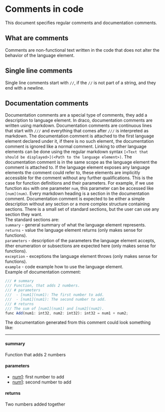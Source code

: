 # Comments in code
This document specifies regular comments and documentation comments.
## What are comments
Comments are non-functional text written in the code that does not alter the behavior of the language element.  
## Single line comments
Single line comments start with `//`, if the `//` is not part of a string, and they end with a newline.
## Documentation comments
Documentation comments are a special type of comments, they add a description to language element. In draco, documentation comments are written using markdown. Documentation comments are continuous lines that start with `///` and everything that comes after `///` is interpreted as markdown. The documentation comment is attached to the first language element declared under it, if there is no such element, the documentation comment is ignored like a normal comment. Linking to other language elements can be done using the regular markdown syntax `[<Text that should be displayed>](<Path to the language element>)`. 
The documentation comment is in the same scope as the language element the comment is attached to. If the language element exposes any language elements the comment could refer to, these elements are implicitly accessible for the comment without any further qualifications. This is the case for function definitions and their parameters. For example, if we use function `Abs` with one parameter `num`, this parameter can be accessed like `[num](num)`.
Every markdown heading is a section in the documentation comment. Documentation comment is expected to be either a simple description without any section or a more complex structure containing sections. There is a small set of standard sections, but the user can use any section they want.  
The standard sections are:  
`summary` - general summary of what the language element represents.  
`returns` - value the language element returns (only makes sense for functions).  
`parameters` - description of the parameters the language element accepts, ither enumeration or subsections are expected here (only makes sense for functions).  
`exception` - exceptions the language element throws (only makes sense for functions).  
`example` - code example how to use the language element.  
Example of documentation comment:
```js
/// # summary
/// Function, that adds 2 numbers.
/// # parameters
///  - [num1](num1): The first number to add.
///  - [num1](num1): The second number to add.
/// # returns 
/// The sum of [num1](num1) and [num2](num2).
func Add(num1: int32, num2: int32): int32 = num1 + num2;
```
The documentation generated from this comment could look something like:
<hr/>  

#### summary
Function that adds 2 numbers
#### parameters
- [num1](num1): first number to add
- [num1](num1): second number to add
#### returns 
Two numbers added together
